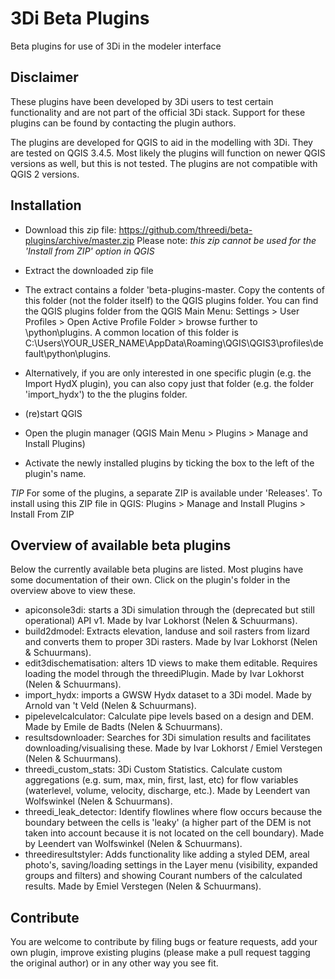 # 3Di Beta Plugins
Beta plugins for use of 3Di in the modeler interface

## Disclaimer
These plugins have been developed by 3Di users to test certain functionality and are not part of the official 3Di stack. Support for these plugins can be found by contacting the plugin authors. 

The plugins are developed for QGIS to aid in the modelling with 3Di. They are tested on QGIS 3.4.5. Most likely the plugins will function on newer QGIS versions as well, but this is not tested. The plugins are not compatible with QGIS 2 versions. 

## Installation
* Download this zip file: https://github.com/threedi/beta-plugins/archive/master.zip Please note: *this zip cannot be used for the 'Install from ZIP' option in QGIS*
* Extract the downloaded zip file
* The extract contains a folder 'beta-plugins-master. Copy the contents of this folder (not the folder itself) to the QGIS plugins folder. You can find the QGIS plugins folder from the QGIS Main Menu: Settings > User Profiles > Open Active Profile Folder > browse further to \python\plugins. A common location of this folder is C:\Users\YOUR_USER_NAME\AppData\Roaming\QGIS\QGIS3\profiles\default\python\plugins.

* Alternatively, if you are only interested in one specific plugin (e.g. the Import HydX plugin), you can also copy just that folder (e.g. the folder 'import_hydx') to the the plugins folder.
* (re)start QGIS
* Open the plugin manager (QGIS Main Menu > Plugins > Manage and Install Plugins)
* Activate the newly installed plugins by ticking the box to the left of the plugin's name.

*TIP* For some of the plugins, a separate ZIP is available under 'Releases'. To install using this ZIP file in QGIS: Plugins > Manage and Install Plugins > Install From ZIP

## Overview of available beta plugins
Below the currently available beta plugins are listed. Most plugins have some documentation of their own. Click on the plugin's folder in the overview above to view these.

* apiconsole3di: starts a 3Di simulation through the (deprecated but still operational) API v1. Made by Ivar Lokhorst (Nelen & Schuurmans).
* build2dmodel: Extracts elevation, landuse and soil rasters from lizard and converts them to proper 3Di rasters. Made by Ivar Lokhorst (Nelen & Schuurmans).
* edit3dischematisation: alters 1D views to make them editable. Requires loading the model through the threediPlugin. Made by Ivar Lokhorst (Nelen & Schuurmans).
* import_hydx: imports a GWSW Hydx dataset to a 3Di model. Made by Arnold van 't Veld (Nelen & Schuurmans).
* pipelevelcalculator: Calculate pipe levels based on a design and DEM. Made by Emile de Badts (Nelen & Schuurmans).
* resultsdownloader: Searches for 3Di simulation results and facilitates downloading/visualising these. Made by Ivar Lokhorst / Emiel Verstegen (Nelen & Schuurmans).
* threedi_custom_stats: 3Di Custom Statistics. Calculate custom aggregations (e.g. sum, max, min, first, last, etc) for flow variables (waterlevel, volume, velocity, discharge, etc.). Made by Leendert van Wolfswinkel (Nelen & Schuurmans).
* threedi_leak_detector: Identify flowlines where flow occurs because the boundary between the cells is 'leaky' (a higher part of the DEM is not taken into account because it is not located on the cell boundary). Made by Leendert van Wolfswinkel (Nelen & Schuurmans).
* threediresultstyler: Adds functionality like adding a styled DEM, areal photo's, saving/loading settings in the Layer menu (visibility, expanded groups and filters) and showing Courant numbers of the calculated results. Made by Emiel Verstegen (Nelen & Schuurmans).

## Contribute
You are welcome to contribute by filing bugs or feature requests, add your own plugin, improve existing plugins (please make a pull request tagging the original author) or in any other way you see fit.

